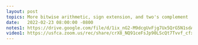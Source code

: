 ```yaml
---
layout: post
topics: More bitwise arithmetic, sign extension, and two's complement
date:   2022-02-23 08:00:00 -0800
notes1: https://drive.google.com/file/d/1ix_nG2-M9dcgUvFjg7Ux5QrG5N1sdAU0/view?usp=sharing
video1: https://usfca.zoom.us/rec/share/crX8_NQ91ceFsJp90LScQt7Tvvf_cfxZsX0x2gU0_jG_VhPHDqm5GQ2tfLxV_zo.te1qPG8tGkK9SHZ9
---
```

